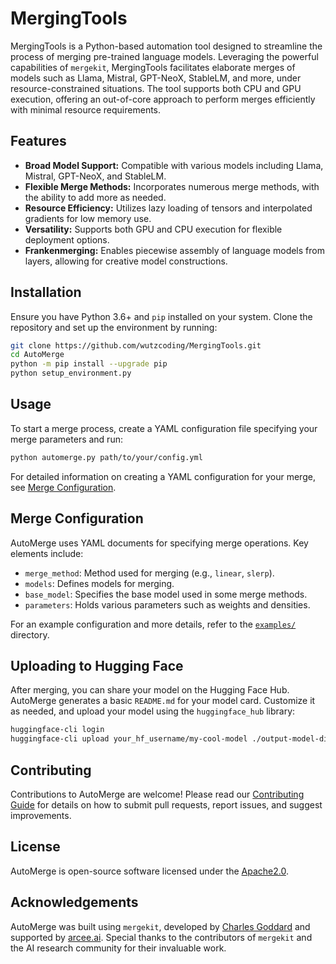 # MergingTools

MergingTools is a Python-based automation tool designed to streamline the process of merging pre-trained language models. Leveraging the powerful capabilities of `mergekit`, MergingTools facilitates elaborate merges of models such as Llama, Mistral, GPT-NeoX, StableLM, and more, under resource-constrained situations. The tool supports both CPU and GPU execution, offering an out-of-core approach to perform merges efficiently with minimal resource requirements.

## Features

- **Broad Model Support:** Compatible with various models including Llama, Mistral, GPT-NeoX, and StableLM.
- **Flexible Merge Methods:** Incorporates numerous merge methods, with the ability to add more as needed.
- **Resource Efficiency:** Utilizes lazy loading of tensors and interpolated gradients for low memory use.
- **Versatility:** Supports both GPU and CPU execution for flexible deployment options.
- **Frankenmerging:** Enables piecewise assembly of language models from layers, allowing for creative model constructions.

## Installation

Ensure you have Python 3.6+ and `pip` installed on your system. Clone the repository and set up the environment by running:

```sh
git clone https://github.com/wutzcoding/MergingTools.git
cd AutoMerge
python -m pip install --upgrade pip
python setup_environment.py
```

## Usage

To start a merge process, create a YAML configuration file specifying your merge parameters and run:

```sh
python automerge.py path/to/your/config.yml
```

For detailed information on creating a YAML configuration for your merge, see [Merge Configuration](#merge-configuration).

## Merge Configuration

AutoMerge uses YAML documents for specifying merge operations. Key elements include:

- `merge_method`: Method used for merging (e.g., `linear`, `slerp`).
- `models`: Defines models for merging.
- `base_model`: Specifies the base model used in some merge methods.
- `parameters`: Holds various parameters such as weights and densities.

For an example configuration and more details, refer to the [`examples/`](examples/) directory.

## Uploading to Hugging Face

After merging, you can share your model on the Hugging Face Hub. AutoMerge generates a basic `README.md` for your model card. Customize it as needed, and upload your model using the `huggingface_hub` library:

```sh
huggingface-cli login
huggingface-cli upload your_hf_username/my-cool-model ./output-model-directory
```

## Contributing

Contributions to AutoMerge are welcome! Please read our [Contributing Guide](CONTRIBUTING.md) for details on how to submit pull requests, report issues, and suggest improvements.

## License

AutoMerge is open-source software licensed under the [Apache2.0](LICENSE).

## Acknowledgements

AutoMerge was built using `mergekit`, developed by [Charles Goddard](https://github.com/cg123) and supported by [arcee.ai](https://www.arcee.ai/). Special thanks to the contributors of `mergekit` and the AI research community for their invaluable work.
